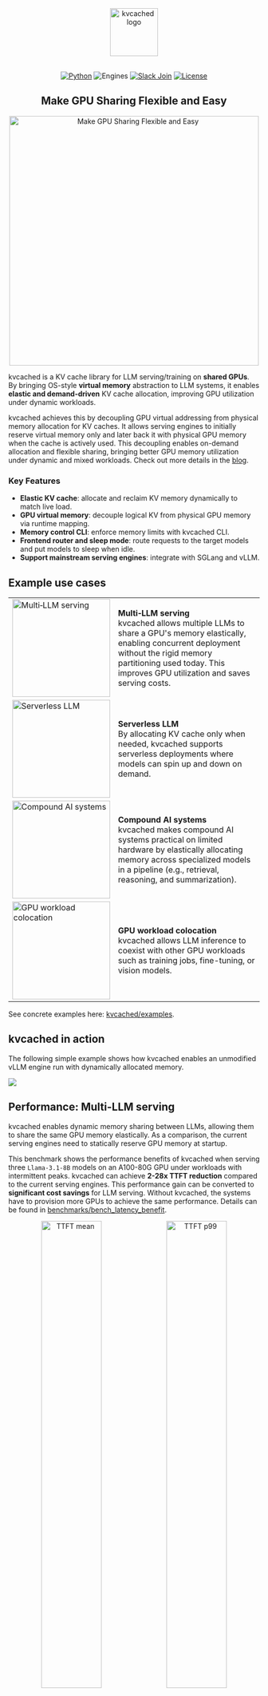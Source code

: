 <div align="center">
  <img src="https://raw.githubusercontent.com/ovg-project/kvcached/refs/heads/main/assets/logo-v2.svg" alt="kvcached logo" height="96" />

  <br>
  <br>
  <p>
    <a href="https://www.python.org/"><img alt="Python" src="https://img.shields.io/badge/python-3.9%E2%80%933.12-blue"></a>
    <img alt="Engines" src="https://img.shields.io/badge/engines-SGLang%20%7C%20vLLM-blueviolet">
    <a href="https://join.slack.com/t/ovg-project/shared_invite/zt-3fr01t8s7-ZtDhHSJQ00hcLHgwKx3Dmw"><img alt="Slack Join" src="https://img.shields.io/badge/Slack-Join-4A154B?logo=slack&logoColor=white&labelColor=555555"></a>
    <a href="LICENSE"><img alt="License" src="https://img.shields.io/badge/License-Apache_2.0-blue.svg"></a>
  </p>

</div>

<h2 align="center">Make GPU Sharing Flexible and Easy </h2>

<p align="center">
  <img src="https://raw.githubusercontent.com/ovg-project/kvcached/refs/heads/main/assets/ads.jpg" alt="Make GPU Sharing Flexible and Easy" width="500" />
</p>

kvcached is a KV cache library for LLM serving/training on **shared GPUs**.  By bringing OS-style **virtual memory** abstraction to LLM systems, it enables **elastic and demand-driven** KV cache allocation, improving GPU utilization under dynamic workloads.

kvcached achieves this by decoupling GPU virtual addressing from physical memory allocation for KV caches. It allows serving engines to initially reserve virtual memory only and later back it with physical GPU memory when the cache is actively used. This decoupling enables on-demand allocation and flexible sharing, bringing better GPU memory utilization under dynamic and mixed workloads. Check out more details in the [blog](https://yifanqiao.notion.site/Solve-the-GPU-Cost-Crisis-with-kvcached-289da9d1f4d68034b17bf2774201b141?source=copy_link).

<!-- <p align="center">
  <img src="https://raw.githubusercontent.com/ovg-project/kvcached/refs/heads/main/assets/vmm_v2.svg" alt="kvcached virtual memory model" width="600" />
</p> -->

<h3 align="left">Key Features</h3>

- **Elastic KV cache**: allocate and reclaim KV memory dynamically to match live load.
- **GPU virtual memory**: decouple logical KV from physical GPU memory via runtime mapping.
- **Memory control CLI**: enforce memory limits with kvcached CLI.
- **Frontend router and sleep mode**: route requests to the target models and put models to sleep when idle.
- **Support mainstream serving engines**: integrate with SGLang and vLLM.

## Example use cases

<div align="center">
  <table border="0" cellspacing="0" cellpadding="0" style="border: none; border-collapse: collapse; width: auto;">
    <tr>
      <td align="left" style="border: none; vertical-align: middle; width: 196px;">
        <img src="https://raw.githubusercontent.com/ovg-project/kvcached/refs/heads/main/assets/uc-multillm.svg" alt="Multi‑LLM serving" width="196" />
      </td>
      <td align="left" style="border: none; vertical-align: middle; padding-left: 8px;">
        <b>Multi‑LLM serving</b><br>kvcached allows multiple LLMs to share a GPU's memory elastically, enabling concurrent deployment without the rigid memory partitioning used today. This improves GPU utilization and saves serving costs.
      </td>
    </tr>
    <tr>
      <td align="left" style="border: none; vertical-align: middle; width: 196px;">
        <img src="https://raw.githubusercontent.com/ovg-project/kvcached/refs/heads/main/assets/uc-serverless.svg" alt="Serverless LLM" width="196" />
      </td>
      <td align="left" style="border: none; vertical-align: middle; padding-left: 8px;">
        <b>Serverless LLM</b><br>By allocating KV cache only when needed, kvcached supports serverless deployments where models can spin up and down on demand.
      </td>
    </tr>
    <tr>
      <td align="left" style="border: none; vertical-align: middle; width: 196px;">
        <img src="https://raw.githubusercontent.com/ovg-project/kvcached/refs/heads/main/assets/uc-compound.svg" alt="Compound AI systems" width="196" />
      </td>
      <td align="left" style="border: none; vertical-align: middle; padding-left: 8px;">
        <b>Compound AI systems</b><br>kvcached makes compound AI systems practical on limited hardware by elastically allocating memory across specialized models in a pipeline (e.g., retrieval, reasoning, and summarization).
      </td>
    </tr>
    <tr>
      <td align="left" style="border: none; vertical-align: middle; width: 196px;">
        <img src="https://raw.githubusercontent.com/ovg-project/kvcached/refs/heads/main/assets/uc-colocate.svg" alt="GPU workload colocation" width="196" />
      </td>
      <td align="left" style="border: none; vertical-align: middle; padding-left: 8px;">
        <b>GPU workload colocation</b><br>kvcached allows LLM inference to coexist with other GPU workloads such as training jobs, fine-tuning, or vision models.
      </td>
    </tr>
  </table>

</div>

See concrete examples here: [kvcached/examples](./examples).

## kvcached in action

The following simple example shows how kvcached enables an unmodified vLLM engine run with dynamically allocated memory.

[![](https://raw.githubusercontent.com/ovg-project/kvcached/refs/heads/main/assets/kvcached-example-thumbnail.png)](https://raw.githubusercontent.com/ovg-project/kvcached/refs/heads/main/assets/kvcached-example.mp4)

## Performance: Multi-LLM serving

kvcached enables dynamic memory sharing between LLMs, allowing them to share the same GPU memory elastically. As a comparison, the current serving engines need to statically reserve GPU memory at startup.

This benchmark shows the performance benefits of kvcached when serving three `Llama-3.1-8B` models on an A100-80G GPU under workloads with intermittent peaks. kvcached can achieve **2-28x TTFT reduction** compared to the current serving engines. This performance gain can be converted to **significant cost savings** for LLM serving. Without kvcached, the systems have to provision more GPUs to achieve the same performance.
Details can be found in [benchmarks/bench_latency_benefit](./benchmarks/bench_latency_benefit).

<p align="center">
  <img src="https://raw.githubusercontent.com/ovg-project/kvcached/refs/heads/main/assets/ttft_results/ttft_mean.svg" alt="TTFT mean" width="49%" />
  <img src="https://raw.githubusercontent.com/ovg-project/kvcached/refs/heads/main/assets/ttft_results/ttft_p99.svg" alt="TTFT p99" width="49%" />
</p>

## Installation

### Prerequisites

- Python (tested with 3.9 - 3.12)
- SGLang (tested with v0.5.3) or vLLM (tested with v0.11.0)

kvcached can be installed as a plugin with existing SGLang or vLLM environment.

### Install from PyPI

```bash
pip install kvcached --no-build-isolation
```

### Install from source

```bash
# under the project root folder

pip install -e . --no-build-isolation --no-cache-dir
python tools/dev_copy_pth.py
```

## Run kvcached with Docker

You can test or develop kvcached with Docker.

To test kvcached with original engine dockers.

```bash
docker pull ghcr.io/ovg-project/kvcached-sglang:latest   # kvcached-v0.1.1-sglang-v0.5.3
docker pull ghcr.io/ovg-project/kvcached-vllm:latest     # kvcached-v0.1.1-vllm-v0.11.0
```

For developmenet, we prepare an all-in-one docker:

```bash
docker pull ghcr.io/ovg-project/kvcached-dev:latest
```

More instructions can be found [here](./docker/README.md). GB200 dockers are on the way.

## Testing

kvcached can be enabled by setting the following environmental variables:

```bash
export ENABLE_KVCACHED=true
export KVCACHED_AUTOPATCH=1

# memory stats ipc name (optional)
export KVCACHED_IPC_NAME=[SGLANG|VLLM]
```

If you are using the engine-specific dockers, you can test kvcached by running the original engines' benchmark scripts. For example:

```bash
# for sglang
python -m sglang.launch_server --model meta-llama/Llama-3.2-1B --disable-radix-cache --port 30000
python -m sglang.bench_serving --backend sglang-oai --model meta-llama/Llama-3.2-1B --dataset-name sharegpt --request-rate 10 --num-prompts 1000 --port 30000

# for vllm
vllm serve meta-llama/Llama-3.2-1B --disable-log-requests --no-enable-prefix-caching --port=12346
vllm bench serve --model meta-llama/Llama-3.2-1B --request-rate 10 --num-prompts 1000 --port 12346
```

If you installed kvcached using its source code, you can also do the following:

```bash
cd benchmarks/simple_bench
./start_server.sh [sglang|vllm] --venv-path $VENV_PATH --model meta-llama/Llama-3.2-1B
# Wait until LLM server is ready
./start_client.sh [sglang|vllm] --venv-path $VENV_PATH --model meta-llama/Llama-3.2-1B
```

The benchmark scripts automatically set `ENABLE_KVCACHED=true`. Please refer to each script for instructions on how to run inference with kvcached.

## Roadmap

The latest roadmap is also tracked in [issue #125](https://github.com/ovg-project/kvcached/issues/125).

- **Engine integration**
  - [x] SGLang and vLLM
  - [ ] Ollama (in progress)
  - [ ] llama.cpp and LMStudio
- **Features**
  - [x] Tensor parallelism
  - [ ] Prefix caching
  - [ ] KV cache offloading to host memory
  - [ ] More attention types (sliding window attention, linear attention, vision encoder, etc.)
- **Performance optimizations**
  - [x] Contiguous KV tensor layout
  - [x] Physical memory management
- **Hardware**
  - [x] NVIDIA GPUs
  - [ ] AMD GPUs

## Contributing

We are grateful for and open to contributions and collaborations of any kind.

We use pre-commit to ensure a consistent coding style. You can set it up by

```
pip install pre-commit
pre-commit install
```

Before pushing your code, please run the following check and make sure your code passes all checks.

```
pre-commit run --all-files
```

## Contacts

kvcached is developed by many contributors from the community. Feel free to contact us for contributions and collaborations.

```
Jiarong Xing (jxing@rice.edu)
Yifan Qiao (yifanqiao@berkeley.edu)
Shan Yu (shanyu1@g.ucla.edu)
```

## Citation

If you find kvcached useful, please cite our paper:

```bibtex
@article{xing2025towards,
  title={Towards Efficient and Practical GPU Multitasking in the Era of LLM},
  author={Xing, Jiarong and Qiao, Yifan and Mo, Simon and Cui, Xingqi and Sela, Gur-Eyal and Zhou, Yang and Gonzalez, Joseph and Stoica, Ion},
  journal={arXiv preprint arXiv:2508.08448},
  year={2025}
}

@article{yu2025prism,
  title={Prism: Unleashing GPU Sharing for Cost-Efficient Multi-LLM Serving},
  author={Yu, Shan and Xing, Jiarong and Qiao, Yifan and Ma, Mingyuan and Li, Yangmin and Wang, Yang and Yang, Shuo and Xie, Zhiqiang and Cao, Shiyi and Bao, Ke and others},
  journal={arXiv preprint arXiv:2505.04021},
  year={2025}
}
```
